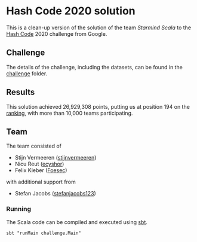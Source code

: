 # Hash Code 2020 solution

This is a clean-up version of the solution of the team _Starmind Scala_ to the [Hash Code](https://codingcompetitions.withgoogle.com/hashcode) 2020 challenge from Google.

## Challenge

The details of the challenge, including the datasets, can be found in the [challenge](./challenge) folder.

## Results

This solution achieved 26,929,308 points, putting us at position 194 on the [ranking](https://codingcompetitions.withgoogle.com/hashcode/archive/2020), with more than 10,000 teams participating.

## Team

The team consisted of

- Stijn Vermeeren ([stijnvermeeren](https://github.com/stijnvermeeren/))
- Nicu Reut ([ecyshor](https://github.com/ecyshor/))
- Felix Kieber ([Foesec](https://github.com/Foesec/))

with additional support from

- Stefan Jacobs ([stefanjacobs123](https://github.com/stefanjacobs123/))

### Running

The Scala code can be compiled and executed using [sbt](https://www.scala-sbt.org/).

```
sbt "runMain challenge.Main"
```
